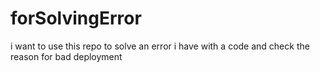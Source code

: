 # forSolvingError
i want to use this repo to solve an error i have with a code and check the reason for bad deployment
